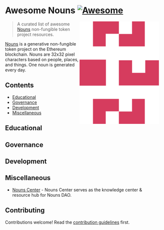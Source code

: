 # Awesome Nouns [![Awesome](https://awesome.re/badge.svg)](https://awesome.re)

<!--lint ignore double-link-->
[<img src="assets/nouns-logo.svg" align="right" width="260" alt="Nouns DAO">](https://nouns.wtf)

<!--lint ignore double-link-->
> A curated list of awesome [Nouns](https://nouns.wtf) non-fungible token project resources. 

<!--lint ignore double-link-->
[Nouns](https://nouns.wtf) is a generative non-fungible token project on the Ethereum blockchain.
Nouns are 32x32 pixel characters based on people, places, and things. One noun is generated every day.

## Contents

- [Educational](#educational)
- [Governance](#governance)
- [Development](#development)
- [Miscellaneous](#miscellaneous)

## Educational


## Governance


## Development


## Miscellaneous

- [Nouns Center](https://nouns.center/) - Nouns Center serves as the knowledge center & resource hub for Nouns DAO.

## Contributing

Contributions welcome! Read the [contribution guidelines](CONTRIBUTING.md) first.
